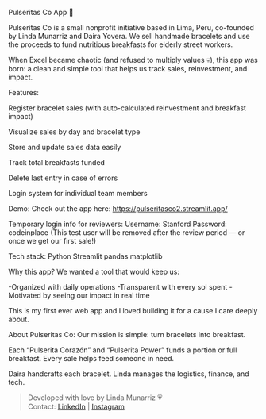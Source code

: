 Pulseritas Co App 💖

Pulseritas Co is a small nonprofit initiative based in Lima, Peru, co-founded by Linda Munarriz and Daira Yovera. We sell handmade bracelets and use the proceeds to fund nutritious breakfasts for elderly street workers.

When Excel became chaotic (and refused to multiply values 💀), this app was born: a clean and simple tool that helps us track sales, reinvestment, and impact.

Features:

Register bracelet sales (with auto-calculated reinvestment and breakfast impact)

Visualize sales by day and bracelet type

Store and update sales data easily

Track total breakfasts funded

Delete last entry in case of errors

Login system for individual team members

Demo:
Check out the app here:
https://pulseritasco2.streamlit.app/

Temporary login info for reviewers:
Username: Stanford
Password: codeinplace
(This test user will be removed after the review period — or once we get our first sale!)

Tech stack:
Python
Streamlit
pandas
matplotlib

Why this app?
We wanted a tool that would keep us:

-Organized with daily operations
-Transparent with every sol spent
-Motivated by seeing our impact in real time

This is my first ever web app and I loved building it for a cause I care deeply about.

About Pulseritas Co:
Our mission is simple: turn bracelets into breakfast.

Each “Pulserita Corazón” and “Pulserita Power” funds a portion or full breakfast. Every sale helps feed someone in need.

Daira handcrafts each bracelet. Linda manages the logistics, finance, and tech.


> Developed with love by Linda Munarriz 💗  
> Contact: [LinkedIn](www.linkedin.com/in/linda-munarriz-mendoza) | [Instagram](https://www.instagram.com/pulseritasco.peru?utm_source=ig_web_button_share_sheet&igsh=ZDNlZDc0MzIxNw==)
